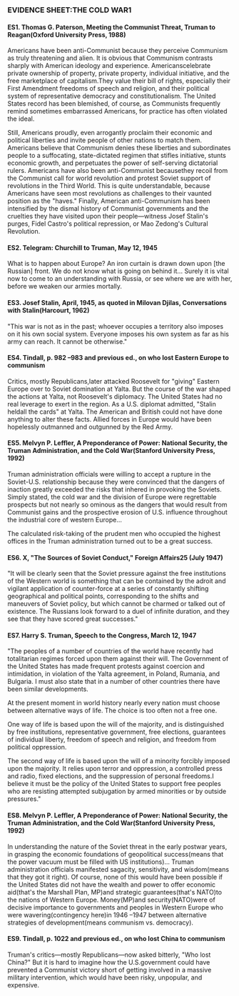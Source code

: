 ### EVIDENCE SHEET:THE COLD WAR1

#### ES1. Thomas G. Paterson, Meeting the Communist Threat, Truman to Reagan(Oxford University Press, 1988)
Americans have been anti-Communist because they perceive Communism as truly threatening and alien. It is obvious that Communism contrasts sharply with American ideology and experience. Americanscelebrate private ownership of property, private property, individual initiative, and the free marketplace of capitalism.They value their bill of rights, especially their First Amendment freedoms of speech and religion, and their political system of representative democracy and constitutionalism. The United States record has been blemished, of course, as Communists frequently remind sometimes embarrassed Americans, for practice has often violated the ideal.

Still, Americans proudly, even arrogantly proclaim their economic and political liberties and invite people of other nations to match them. Americans believe that Communism denies these liberties and subordinates people to a suffocating, state-dictated regimen that stifles initiative, stunts economic growth, and perpetuates the power of self-serving dictatorial rulers. Americans have also been anti-Communist becausethey recoil from the Communist call for world revolution and protest Soviet support of revolutions in the Third World. This is quite understandable, because Americans have seen most revolutions as challenges to their vaunted position as the "haves." Finally, American anti-Communism has been intensified by the dismal history of Communist governments and the cruelties they have visited upon their people—witness Josef Stalin's purges, Fidel Castro's political repression, or Mao Zedong's Cultural Revolution.

#### ES2. Telegram: Churchill to Truman, May 12, 1945
What is to happen about Europe? An iron curtain is drawn down upon [the Russian] front. We do not know what is going on behind it... Surely it is vital now to come to an understanding with Russia, or see where we are with her, before we weaken our armies mortally.

#### ES3. Josef Stalin, April, 1945, as quoted in Milovan Djilas, Conversations with Stalin(Harcourt, 1962)
"This war is not as in the past; whoever occupies a territory also imposes on it his own social system. Everyone imposes his own system as far as his army can reach. It cannot be otherwise."

#### ES4. Tindall, p. 982 –983 and previous ed., on who lost Eastern Europe to communism
Critics, mostly Republicans,later attacked Roosevelt for "giving" Eastern Europe over to Soviet domination at Yalta. But the course of the war shaped the actions at Yalta, not Roosevelt's diplomacy. The United States had no real leverage to exert in the region. As a U.S. diplomat admitted, "Stalin heldall the cards" at Yalta. The American and British could not have done anything to alter these facts. Allied forces in Europe would have been hopelessly outmanned and outgunned by the Red Army.

#### ES5. Melvyn P. Leffler, A Preponderance of Power: National Security, the Truman Administration, and the Cold War(Stanford University Press, 1992)
Truman administration officials were willing to accept a rupture in the Soviet-U.S. relationship because they were convinced that the dangers of inaction greatly exceeded the risks that inhered in provoking the Soviets. Simply stated, the cold war and the division of Europe were regrettable prospects but not nearly so ominous as the dangers that would result from Communist gains and the prospective erosion of U.S. influence throughout the industrial core of western Europe...

The calculated risk-taking of the prudent men who occupied the highest offices in the Truman administration turned out to be a great success.

#### ES6. X, "The Sources of Soviet Conduct," Foreign Affairs25 (July 1947)
"It will be clearly seen that the Soviet pressure against the free institutions of the Western world is something that can be contained by the adroit and vigilant application of counter-force at a series of constantly shifting geographical and political points, corresponding to the shifts and maneuvers of Soviet policy, but which cannot be charmed or talked out of existence. The Russians look forward to a duel of infinite duration, and they see that they have scored great successes."

#### ES7. Harry S. Truman, Speech to the Congress, March 12, 1947
"The peoples of a number of countries of the world have recently had totalitarian regimes forced upon them against their will. The Government of the United States has made frequent protests against coercion and intimidation, in violation of the Yalta agreement, in Poland, Rumania, and Bulgaria. I must also state that in a number of other countries there have been similar developments.

At the present moment in world history nearly every nation must choose between alternative ways of life. The choice is too often not a free one.

One way of life is based upon the will of the majority, and is distinguished by free institutions, representative government, free elections, guarantees of individual liberty, freedom of speech and religion, and freedom from political oppression.

The second way of life is based upon the will of a minority forcibly imposed upon the majority. It relies upon terror and oppression, a controlled press and radio, fixed elections, and the suppression of personal freedoms.I believe it must be the policy of the United States to support free peoples who are resisting attempted subjugation by armed minorities or by outside pressures."

#### ES8. Melvyn P. Leffler, A Preponderance of Power: National Security, the Truman Administration, and the Cold War(Stanford University Press, 1992)
In understanding the nature of the Soviet threat in the early postwar years, in grasping the economic foundations of geopolitical success(means that the power vacuum must be filled with US institutions)... Truman administration officials manifested sagacity, sensitivity, and wisdom(means that they got it right). Of course, none of this would have been possible if the United States did not have the wealth and power to offer economic aid(that's the Marshall Plan, MP)and strategic guarantees(that's NATO)to the nations of Western Europe. Money(MP)and security(NATO)were of decisive importance to governments and peoples in Western Europe who were wavering(contingency here)in 1946 –1947 between alternative strategies of development(means communism vs. democracy).

#### ES9. Tindall, p. 1022 and previous ed., on who lost China to communism
Truman's critics—mostly Republicans—now asked bitterly, "Who lost China?" But it is hard to imagine how the U.S.government could have prevented a Communist victory short of getting involved in a massive military intervention, which would have been risky, unpopular, and expensive.
